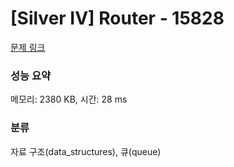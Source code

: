 # [Silver IV] Router - 15828 

[문제 링크](https://www.acmicpc.net/problem/15828) 

### 성능 요약

메모리: 2380 KB, 시간: 28 ms

### 분류

자료 구조(data_structures), 큐(queue)

